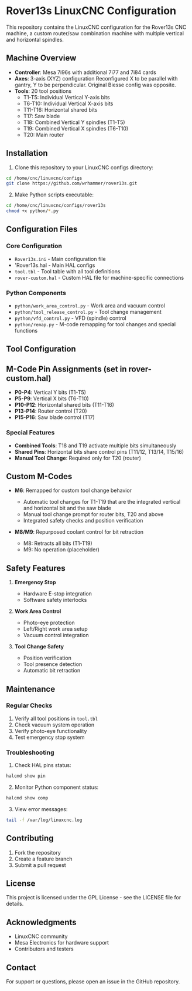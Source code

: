 # Rover13s LinuxCNC Configuration

This repository contains the LinuxCNC configuration for the Rover13s CNC machine, a custom router/saw combination machine with multiple vertical and horizontal spindles.

## Machine Overview

- **Controller**: Mesa 7i96s with additional 7i77 and 7i84 cards
- **Axes**: 3-axis (XYZ) configuration 
            Reconfigured X to be parallel with gantry, Y to be perpendicular. Original Biesse config was opposite.
- **Tools**: 20 tool positions
  - T1-T5: Individual Vertical Y-axis bits
  - T6-T10: Individual Vertical X-axis bits
  - T11-T16: Horizontal shared bits
  - T17: Saw blade
  - T18: Combined Vertical Y spindles (T1-T5)
  - T19: Combined Vertical X spindles (T6-T10)
  - T20: Main router

## Installation

1. Clone this repository to your LinuxCNC configs directory:
```bash
cd /home/cnc/linuxcnc/configs
git clone https://github.com/wrhammer/rover13s.git
```

2. Make Python scripts executable:
```bash
cd /home/cnc/linuxcnc/configs/rover13s
chmod +x python/*.py
```

## Configuration Files

### Core Configuration
- `Rover13s.ini` - Main configuration file
- 'Rover13s.hal - Main HAL configs
- `tool.tbl` - Tool table with all tool definitions
- `rover-custom.hal` - Custom HAL file for machine-specific connections

### Python Components
- `python/work_area_control.py` - Work area and vacuum control
- `python/tool_release_control.py` - Tool change management
- `python/vfd_control.py` - VFD (spindle) control
- `python/remap.py` - M-code remapping for tool changes and special functions

## Tool Configuration

## M-Code Pin Assignments (set in rover-custom.hal)
- **P0-P4**: Vertical Y bits (T1-T5)
- **P5-P9**: Vertical X bits (T6-T10)
- **P10-P12**: Horizontal shared bits (T11-T16)
- **P13-P14**: Router control (T20)
- **P15-P16**: Saw blade control (T17)

### Special Features
- **Combined Tools**: T18 and T19 activate multiple bits simultaneously
- **Shared Pins**: Horizontal bits share control pins (T11/12, T13/14, T15/16)
- **Manual Tool Change**: Required only for T20 (router)

## Custom M-Codes

- **M6**: Remapped for custom tool change behavior
  - Automatic tool changes for T1-T19 that are the integrated vertical and horizontal bit and the saw blade
  - Manual tool change prompt for router bits, T20 and above
  - Integrated safety checks and position verification

- **M8/M9**: Repurposed coolant control for bit retraction
  - M8: Retracts all bits (T1-T19)
  - M9: No operation (placeholder)

## Safety Features

1. **Emergency Stop**
   - Hardware E-stop integration
   - Software safety interlocks

2. **Work Area Control**
   - Photo-eye protection
   - Left/Right work area setup
   - Vacuum control integration

3. **Tool Change Safety**
   - Position verification
   - Tool presence detection
   - Automatic bit retraction

## Maintenance

### Regular Checks
1. Verify all tool positions in `tool.tbl`
2. Check vacuum system operation
3. Verify photo-eye functionality
4. Test emergency stop system

### Troubleshooting
1. Check HAL pins status:
```bash
halcmd show pin
```

2. Monitor Python component status:
```bash
halcmd show comp
```

3. View error messages:
```bash
tail -f /var/log/linuxcnc.log
```

## Contributing

1. Fork the repository
2. Create a feature branch
3. Submit a pull request

## License

This project is licensed under the GPL License - see the LICENSE file for details.

## Acknowledgments

- LinuxCNC community
- Mesa Electronics for hardware support
- Contributors and testers

## Contact

For support or questions, please open an issue in the GitHub repository.
